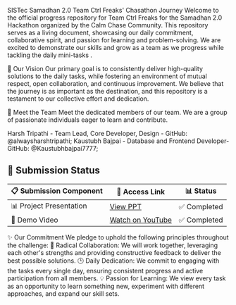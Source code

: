 SISTec Samadhan 2.0 Team Ctrl Freaks' Chasathon Journey
Welcome to the official progress repository for Team Ctrl Freaks for the Samadhan 2.0 Hackathon organized by the Calm Chase Community. 
This repository serves as a living document, showcasing our daily commitment, collaborative spirit, and passion for learning and problem-solving. 
We are excited to demonstrate our skills and grow as a team as we progress while tackling the daily mini-tasks .

🎯 Our Vision
Our primary goal is to consistently deliver high-quality solutions to the daily tasks, while fostering an environment of mutual respect, open collaboration, and continuous improvement. 
We believe that the journey is as important as the destination, and this repository is a testament to our collective effort and dedication.

👥 Meet the Team
Meet the dedicated members of our team. We are a group of passionate individuals eager to learn and contribute.

Harsh Tripathi - Team Lead, Core Developer, Design - GitHub: @alwaysharshtripathi; 
Kaustubh Bajpai - Database and Frontend Developer- GitHub: @Kaustubhbajpai7777; 

## 📌 Submission Status

| 📋 Submission Component | 🔗 Access Link | 📊 Status |
|--------------------------|----------------|------------|
| 📊 Project Presentation | [View PPT](https://docs.google.com/presentation/d/1_mH3gdWIfWVLnKfGl4PY26wbs6HmuHX_/edit?usp=drive_link&ouid=106813878447204705836&rtpof=true&sd=true) | ✅ Completed |
| 🎥 Demo Video | [Watch on YouTube](https://youtu.be/4oYuHxa248Y) | ✅ Completed |


✨ Our Commitment
We pledge to uphold the following principles throughout the challenge:
🤝 Radical Collaboration: We will work together, leveraging each other's strengths and providing constructive feedback to deliver the best possible solutions.
🕒 Daily Dedication: We commit to engaging with the tasks every single day, ensuring consistent progress and active participation from all members.
💡 Passion for Learning: We view every task as an opportunity to learn something new, experiment with different approaches, and expand our skill sets.



